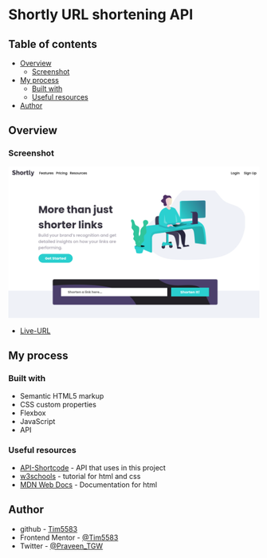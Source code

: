# Shortly URL shortening API

## Table of contents

- [Overview](#overview)
  - [Screenshot](#screenshot)
- [My process](#my-process)
  - [Built with](#built-with)
  - [Useful resources](#useful-resources)
- [Author](#author)

## Overview

### Screenshot

![the screenshot](./Screenshot.png)

- [Live-URL](https://shorten-api.netlify.app/)

## My process

### Built with

- Semantic HTML5 markup
- CSS custom properties
- Flexbox
- JavaScript
- API

### Useful resources
- [API-Shortcode](https://shrtco.de/docs/) - API that uses in this project
- [w3schools](https://www.w3schools.com/) - tutorial for html and css
- [MDN Web Docs](https://developer.mozilla.org/en-US/docs/Web/HTML) - Documentation for html

## Author

- github - [Tim5583](https://github.com/Tim5583)
- Frontend Mentor - [@Tim5583](https://www.frontendmentor.io/profile/Tim5583)
- Twitter - [@Praveen_TGW](https://twitter.com/Praveen_TGW)
